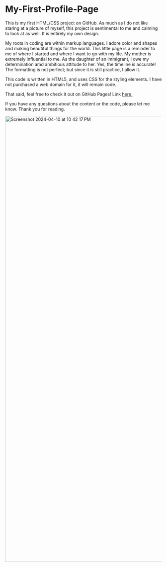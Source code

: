 # My-First-Profile-Page
This is my first HTML/CSS project on GitHub. 
As much as I do not like staring at a picture of myself, this project is sentimental to me and calming to look at as well.
It is entirely my own design.

My roots in coding are within markup languages. I adore color and shapes and making beautiful things for the world. 
This little page is a reminder to me of where I started and where I want to go with my life.
My mother is extremely influential to me. As the daughter of an immigrant, I owe my 
determination amd ambitious attitude to her.
Yes, the timeline is accurate! The formatting is not perfect; but since it is still practice, I allow it. 

This code is written in HTML5, and uses CSS for the styling elements. 
I have not purchased a web domain for it, it will remain code.

That said, feel free to check it out on GitHub Pages! Link <a href="https://christalshaner.github.io/My-First-Profile-Page/">here.</a>

If you have any questions about the content or the code, please let me know. Thank you for reading.

<img width="1434" alt="Screenshot 2024-04-10 at 10 42 17 PM" src="https://github.com/ChristalShaner/My-First-Profile-Page/assets/162538558/aeb3c01f-8833-4cef-b0bf-a806e86c1251">
